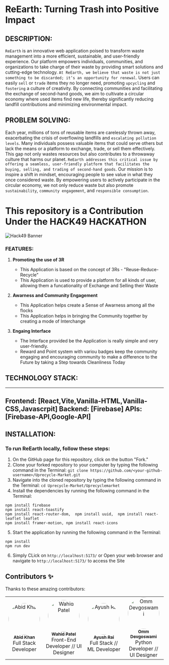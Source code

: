 # ReEarth: Turning Trash into Positive Impact

## DESCRIPTION:
`ReEarth` is an innovative web application poised to transform waste management into a more efficient, sustainable, and user-friendly experience. Our platform empowers individuals, communities, and organizations to take charge of their waste by providing smart solutions and cutting-edge technology. `At ReEarth, we believe that waste is not just something to be discarded; it’s an opportunity for renewal`. Users can easily `sell` or `trade` items they no longer need, promoting `upcycling` and `fostering` a culture of creativity. By connecting communities and facilitating the exchange of second-hand goods, we aim to cultivate a circular economy where used items find new life, thereby significantly reducing landfill contributions and minimizing environmental impact.

## PROBLEM SOLVING:
Each year, millions of tons of reusable items are carelessly thrown away, exacerbating the crisis of overflowing landfills and `escalating pollution levels`. Many individuals possess valuable items that could serve others but lack the means or a platform to exchange, trade, or sell them effectively. This gap not only wastes resources but also contributes to a throwaway culture that harms our planet. `ReEarth addresses this critical issue by offering a seamless, user-friendly platform that facilitates the buying, selling, and trading of second-hand goods`. Our mission is to inspire a shift in mindset, encouraging people to see value in what they once considered waste. By empowering users to actively participate in the circular economy, we not only reduce waste but also promote `sustainability`, `community engagement`, and `responsible consumption`. 

# This repository is a Contribution Under the HACK49 HACKATHON
![Hack49 Banner](https://www.hack49.com/images/og-image.png)

### FEATURES:

1. **Promoting the use of 3R**
    - This Application is based on the concept of 3Rs - "Reuse-Reduce-Recycle"
    - This Application is used to provide a platform for all kinds of user, allowing them a funcationality of Exchange and Selling their Waste

2. **Awarness and Community Engagement**
    - This Application helps create a Sense of Awarness among all the flocks
    - This Application helps in bringing the Community together by creating a mode of Interchange

3. **Engaing Interface**
    - The Interface provided be the Application is really simple and very user-friendly.
    - Reward and Point system with variou badges keep the community engaging and encouraging community to make a difference to the Future by taking a Step towards Cleanliness Today
  
## TECHNOLOGY STACK:

---
Frontend: [React,Vite,Vanilla-HTML,Vanilla-CSS,Javascrpit]
Backend: [Firebase]
APIs: [Firebase-API,Google-API]
---

## INSTALLATION:
### To run ReEarth locally, follow these steps:
1. On the GitHub page for this repository, click on the button "Fork."
2. Clone your forked repository to your computer by typing the following command in the Terminal: 
``` git clone https://github.com/<your-github-username>/Uprecycle-Market.git ```
3. Navigate into the cloned repository by typing the following command in the Terminal:
``` cd Uprecycle-Market/Uprecyclemarket ```
4. Install the dependencies by running the following command in the Terminal:
```
npm install firebase
npm install react-toastify
npm install react-router-dom,  npm install uuid,  npm install react-leaflet leaflet
npm install framer-motion, npm install react-icons
```
5. Start the application by running the following command in the Terminal:
```
npm install 
npm run dev
```
6. Simply CLick on `http://localhost:5173/` or Open your web browser and navigate to `http://localhost:5173/` to access the Site

## Contributors ✨

Thanks to these amazing contributors:

<table>
  <tr>
    <td align="center">
      <a href="https://github.com/LarytheLord">
        <img src="https://avatars.githubusercontent.com/u/169234180?v=4" width="100px;" style="border-radius:50%;" alt="Abid Khan"/><br />
        <sub><b>Abid Khan</b></sub>
      </a><br />
      Full Stack Developer
    </td>
    <td align="center">
      <a href="https://github.com/Patwa974">
        <img src="https://avatars.githubusercontent.com/u/155906440?v=4" width="100px;" style="border-radius:50%;" alt="Wahid Patel"/><br />
        <sub><b>Wahid Patel</b></sub>
      </a><br />
      Front-End Developer // UI Designer
    </td>
    <td align="center">
      <a href="https://github.com/ayushrai1235">
        <img src="https://avatars.githubusercontent.com/u/174934261?v=4" width="100px;" style="border-radius:50%;" alt="Ayush Rai"/><br />
        <sub><b>Ayush Rai</b></sub>
      </a><br />
      Full Stack // ML Developer
    </td>
    <td align="center">
      <a href="https://github.com/OmmDevgoswami">
        <img src="https://avatars.githubusercontent.com/OmmDevgoswami?s=100" width="100px;" style="border-radius:50%;" alt="Omm Devgoswami"/><br />
        <sub><b>Omm Devgoswami</b></sub>
      </a><br />
      Python Developer // UI Designer
    </td>
  </tr>

</table>
